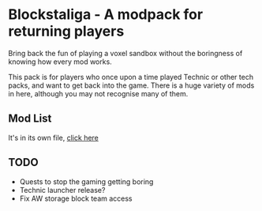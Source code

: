 # Blockstaliga - A modpack for returning players

Bring back the fun of playing a voxel sandbox without the boringness
of knowing how every mod works.

This pack is for players who once upon a time played Technic or other
tech packs, and want to get back into the game. There is a huge variety
of mods in here, although you may not recognise many of them.

## Mod List

It's in its own file, [click here](MODLIST.md)

## TODO

- Quests to stop the gaming getting boring
- Technic launcher release?
- Fix AW storage block team access
